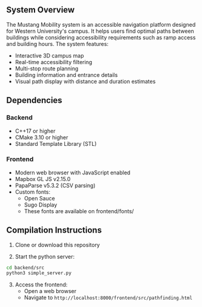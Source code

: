 ## System Overview
The Mustang Mobility system is an accessible navigation platform designed for Western University's campus. It helps users find optimal paths between buildings while considering accessibility requirements such as ramp access and building hours. The system features:
* Interactive 3D campus map
* Real-time accessibility filtering
* Multi-stop route planning
* Building information and entrance details
* Visual path display with distance and duration estimates

## Dependencies
### Backend
* C++17 or higher
* CMake 3.10 or higher
* Standard Template Library (STL)

### Frontend
* Modern web browser with JavaScript enabled
* Mapbox GL JS v2.15.0
* PapaParse v5.3.2 (CSV parsing)
* Custom fonts:
  - Open Sauce
  - Sugo Display
  - These fonts are available on frontend/fonts/

## Compilation Instructions

1. Clone or download this repository

2. Start the python server:
```bash
cd backend/src
python3 simple_server.py
```

3. Access the frontend:
   - Open a web browser
   - Navigate to `http://localhost:8000/frontend/src/pathfinding.html`